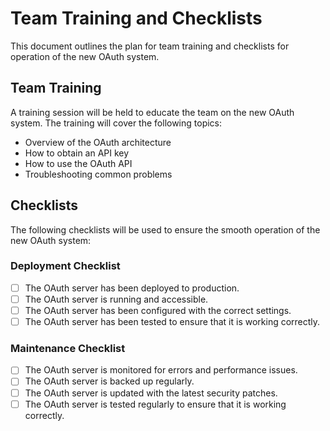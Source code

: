 # Team Training and Checklists

This document outlines the plan for team training and checklists for operation of the new OAuth system.

## Team Training

A training session will be held to educate the team on the new OAuth system. The training will cover the following topics:

*   Overview of the OAuth architecture
*   How to obtain an API key
*   How to use the OAuth API
*   Troubleshooting common problems

## Checklists

The following checklists will be used to ensure the smooth operation of the new OAuth system:

### Deployment Checklist

*   [ ] The OAuth server has been deployed to production.
*   [ ] The OAuth server is running and accessible.
*   [ ] The OAuth server has been configured with the correct settings.
*   [ ] The OAuth server has been tested to ensure that it is working correctly.

### Maintenance Checklist

*   [ ] The OAuth server is monitored for errors and performance issues.
*   [ ] The OAuth server is backed up regularly.
*   [ ] The OAuth server is updated with the latest security patches.
*   [ ] The OAuth server is tested regularly to ensure that it is working correctly.
